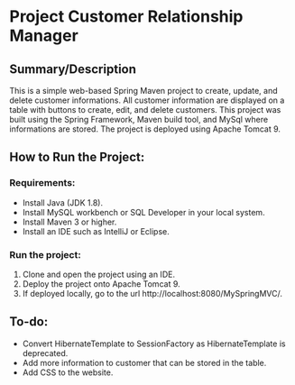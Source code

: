 # Project Customer Relationship Manager

## Summary/Description
This is a simple web-based Spring Maven project to create, update, and delete customer informations. All customer information are displayed on a table with buttons to create, edit, and delete customers.
This project was built using the Spring Framework, Maven build tool, and MySql where informations are stored. The project is deployed using Apache Tomcat 9.

## How to Run the Project:  

### Requirements:
- Install Java (JDK 1.8).
- Install MySQL workbench or SQL Developer in your local system.
- Install Maven 3 or higher.
- Install an IDE such as IntelliJ or Eclipse.

### Run the project:
1. Clone and open the project using an IDE.
2. Deploy the project onto Apache Tomcat 9.
3. If deployed locally, go to the url http://localhost:8080/MySpringMVC/.

## To-do:
- Convert HibernateTemplate to SessionFactory as HibernateTemplate is deprecated.
- Add more information to customer that can be stored in the table.
- Add CSS to the website.
